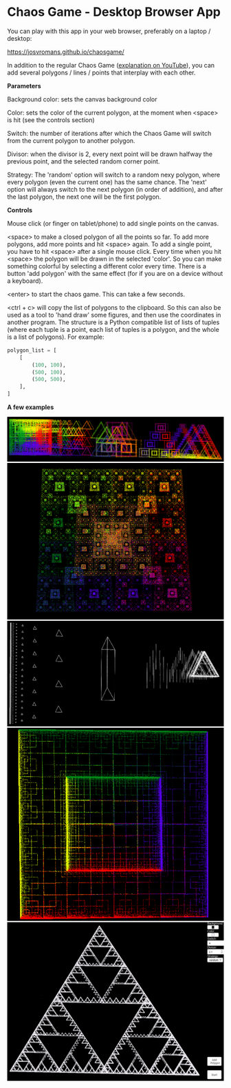 # Chaos Game - Desktop Browser App
You can play with this app in your web browser, preferably on a laptop / desktop:

https://josvromans.github.io/chaosgame/


In addition to the regular Chaos Game (<a href="https://www.youtube.com/watch?v=kbKtFN71Lfs">explanation on YouTube</a>),
you can add several polygons / lines / points that interplay with each other.

**Parameters**

Background color: sets the canvas background color


Color: sets the color of the current polygon, at the moment when &lt;space&gt; is hit (see the controls section)


Switch: the number of iterations after which the Chaos Game will switch from the current polygon to another polygon.


Divisor: when the divisor is 2, every next point will be drawn halfway the previous point, and the selected random corner point.


Strategy: The 'random' option will switch to a random nexy polygon, where every polygon (even the current one) has the same chance.
The 'next' option will always switch to the next polygon (in order of addition), and after the last polygon, the next one will be the first polygon.


**Controls**

Mouse click (or finger on tablet/phone) to add single points on the canvas.


&lt;space&gt; to make a closed polygon of all the points so far.
To add more polygons, add more points and hit &lt;space&gt; again.
To add a single point, you have to hit &lt;space&gt; after a single mouse click.
Every time when you hit &lt;space&gt; the polygon will be drawn in the selected 'color'. So you can make something colorful by selecting a different color every time.
There is a button 'add polygon' with the same effect (for if you are on a device without a keyboard).


&lt;enter&gt; to start the chaos game. This can take a few seconds.


<ctrl + c> will copy the list of polygons to the clipboard. So this can also be used as a tool to 'hand draw' some figures, and then use the coordinates in another program.
The structure is a Python compatible list of lists of tuples (where each tuple is a point, each list of tuples is a polygon, and the whole is a list of polygons).
For example:

```python
polygon_list = [
    [
        (100, 100),
        (500, 100),
        (500, 500),
    ],
]
```

**A few examples**

![Example 1](example_1.png)
![Example 2](example_2.png)
![Example 3](example_3.png)
![Example 4](example_4.png)
![Example 5](example_5.png)
